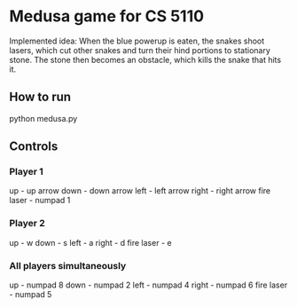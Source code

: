 # Medusa game for CS 5110

Implemented idea: When the blue powerup is eaten, the snakes shoot lasers, which cut other snakes and turn their hind portions to stationary stone. The stone then becomes an obstacle, which kills the snake that hits it.

## How to run

python medusa.py

## Controls

### Player 1

up - up arrow
down - down arrow
left - left arrow
right - right arrow
fire laser - numpad 1

### Player 2

up - w
down - s
left - a
right - d
fire laser - e

### All players simultaneously

up - numpad 8
down - numpad 2
left - numpad 4
right - numpad 6
fire laser - numpad 5
